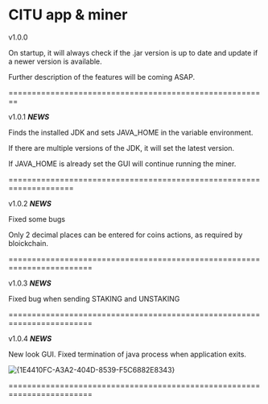 # CITU app & miner

v1.0.0

On startup, it will always check if the .jar version is up to date and update if a newer version is available.

Further description of the features will be coming ASAP.

========================================================

v1.0.1 ***NEWS***

Finds the installed JDK and sets JAVA_HOME in the variable environment.

If there are multiple versions of the JDK, it will set the latest version.

If JAVA_HOME is already set the GUI will continue running the miner.

====================================================================

v1.0.2 ***NEWS***

Fixed some bugs

Only 2 decimal places can be entered for coins actions, as required by bloickchain.

========================================================================

v1.0.3 ***NEWS***

Fixed bug when sending STAKING and UNSTAKING

========================================================================

v1.0.4 ***NEWS***

New look GUI. 
Fixed termination of java process when application exits.

![{1E4410FC-A3A2-404D-8539-F5C6882E8343}](https://github.com/user-attachments/assets/0dc97688-4cc0-4fa6-9d48-3668d52d2d66)

========================================================================
